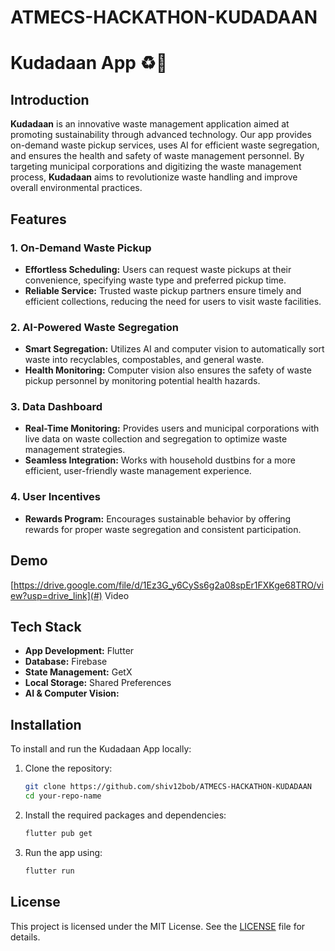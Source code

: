 # ATMECS-HACKATHON-KUDADAAN


# Kudadaan App ♻️🚛

## Introduction

**Kudadaan** is an innovative waste management application aimed at promoting sustainability through advanced technology. Our app provides on-demand waste pickup services, uses AI for efficient waste segregation, and ensures the health and safety of waste management personnel. By targeting municipal corporations and digitizing the waste management process, **Kudadaan** aims to revolutionize waste handling and improve overall environmental practices.

## Features

### 1. On-Demand Waste Pickup
- **Effortless Scheduling:** Users can request waste pickups at their convenience, specifying waste type and preferred pickup time.
- **Reliable Service:** Trusted waste pickup partners ensure timely and efficient collections, reducing the need for users to visit waste facilities.

### 2. AI-Powered Waste Segregation
- **Smart Segregation:** Utilizes AI and computer vision to automatically sort waste into recyclables, compostables, and general waste.
- **Health Monitoring:** Computer vision also ensures the safety of waste pickup personnel by monitoring potential health hazards.

### 3. Data Dashboard
- **Real-Time Monitoring:** Provides users and municipal corporations with live data on waste collection and segregation to optimize waste management strategies.
- **Seamless Integration:** Works with household dustbins for a more efficient, user-friendly waste management experience.

### 4. User Incentives
- **Rewards Program:** Encourages sustainable behavior by offering rewards for proper waste segregation and consistent participation.

## Demo

[https://drive.google.com/file/d/1Ez3G_y6CySs6g2a08spEr1FXKge68TRO/view?usp=drive_link](#) Video

## Tech Stack

- **App Development:** Flutter
- **Database:** Firebase
- **State Management:** GetX
- **Local Storage:** Shared Preferences
- **AI & Computer Vision:**

## Installation

To install and run the Kudadaan App locally:

1. Clone the repository:

    ```bash
    git clone https://github.com/shiv12bob/ATMECS-HACKATHON-KUDADAAN
    cd your-repo-name
    ```

2. Install the required packages and dependencies:

    ```bash
    flutter pub get
    ```

3. Run the app using:

    ```bash
    flutter run
    ```

## License

This project is licensed under the MIT License. See the [LICENSE](LICENSE) file for details.
